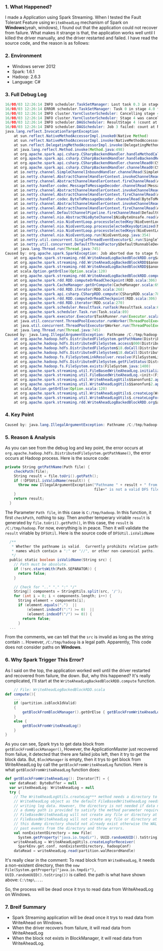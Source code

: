 ### 1. What Happened?
I made a Application using Spark Streaming. When I tested the Fault Tolerant Feature using ```WriteAheadLog``` mechanism of Spark on **Windows**(yeah, windows), I found out that the application could not recover from failure. What makes it strange is that, the application works well until I killed the driver manually, and the driver restarted and failed. I have read the source code, and the reason is as follows:

### 2. Environment
* Windows server 2012
* Spark: 1.6.1
* Hadoop: 2.6.3
* Language: C#

### 3. Full Debug Log
```java
16/08/03 12:26:14 INFO scheduler.TaskSetManager: Lost task 0.3 in stage 4.0 (TID 85) on executor cnazdev04.fareast.corp.microsoft.com: org.apache.spark.SparkException (Could not read data from write ahead log record FileBasedWriteAheadLogSegment(hdfs://CNAZDEV02:19000/checkpoint/receivedData/0/log-1470197944406-1470198004406,189,59)) [duplicate 3]
16/08/03 12:26:14 ERROR scheduler.TaskSetManager: Task 0 in stage 4.0 failed 4 times; aborting job
16/08/03 12:26:14 INFO cluster.YarnClusterScheduler: Cancelling stage 4
16/08/03 12:26:14 INFO cluster.YarnClusterScheduler: Stage 4 was cancelled
16/08/03 12:26:14 INFO scheduler.DAGScheduler: ResultStage 4 (count at NativeMethodAccessorImpl.java:-2) failed in 5.624 s
16/08/03 12:26:14 INFO scheduler.DAGScheduler: Job 3 failed: count at NativeMethodAccessorImpl.java:-2, took 5.691028 s
java.lang.reflect.InvocationTargetException
	at sun.reflect.NativeMethodAccessorImpl.invoke0(Native Method)
	at sun.reflect.NativeMethodAccessorImpl.invoke(NativeMethodAccessorImpl.java:62)
	at sun.reflect.DelegatingMethodAccessorImpl.invoke(DelegatingMethodAccessorImpl.java:43)
	at java.lang.reflect.Method.invoke(Method.java:498)
	at org.apache.spark.api.csharp.CSharpBackendHandler.handleMethodCall(CSharpBackendHandler.scala:156)
	at org.apache.spark.api.csharp.CSharpBackendHandler.handleBackendRequest(CSharpBackendHandler.scala:103)
	at org.apache.spark.api.csharp.CSharpBackendHandler.channelRead0(CSharpBackendHandler.scala:30)
	at org.apache.spark.api.csharp.CSharpBackendHandler.channelRead0(CSharpBackendHandler.scala:27)
	at io.netty.channel.SimpleChannelInboundHandler.channelRead(SimpleChannelInboundHandler.java:105)
	at io.netty.channel.AbstractChannelHandlerContext.invokeChannelRead(AbstractChannelHandlerContext.java:308)
	at io.netty.channel.AbstractChannelHandlerContext.fireChannelRead(AbstractChannelHandlerContext.java:294)
	at io.netty.handler.codec.MessageToMessageDecoder.channelRead(MessageToMessageDecoder.java:103)
	at io.netty.channel.AbstractChannelHandlerContext.invokeChannelRead(AbstractChannelHandlerContext.java:308)
	at io.netty.channel.AbstractChannelHandlerContext.fireChannelRead(AbstractChannelHandlerContext.java:294)
	at io.netty.handler.codec.ByteToMessageDecoder.channelRead(ByteToMessageDecoder.java:244)
	at io.netty.channel.AbstractChannelHandlerContext.invokeChannelRead(AbstractChannelHandlerContext.java:308)
	at io.netty.channel.AbstractChannelHandlerContext.fireChannelRead(AbstractChannelHandlerContext.java:294)
	at io.netty.channel.DefaultChannelPipeline.fireChannelRead(DefaultChannelPipeline.java:846)
	at io.netty.channel.nio.AbstractNioByteChannel$NioByteUnsafe.read(AbstractNioByteChannel.java:131)
	at io.netty.channel.nio.NioEventLoop.processSelectedKey(NioEventLoop.java:511)
	at io.netty.channel.nio.NioEventLoop.processSelectedKeysOptimized(NioEventLoop.java:468)
	at io.netty.channel.nio.NioEventLoop.processSelectedKeys(NioEventLoop.java:382)
	at io.netty.channel.nio.NioEventLoop.run(NioEventLoop.java:354)
	at io.netty.util.concurrent.SingleThreadEventExecutor$2.run(SingleThreadEventExecutor.java:111)
	at io.netty.util.concurrent.DefaultThreadFactory$DefaultRunnableDecorator.run(DefaultThreadFactory.java:137)
	at java.lang.Thread.run(Thread.java:745)
Caused by: org.apache.spark.SparkException: Job aborted due to stage failure: Task 0 in stage 4.0 failed 4 times, most recent failure: Lost task 0.3 in stage 4.0 (TID 85, cnazdev04.fareast.corp.microsoft.com): org.apache.spark.SparkException: Could not read data from write ahead log record FileBasedWriteAheadLogSegment(hdfs://CNAZDEV02:19000/checkpoint/receivedData/0/log-1470197944406-1470198004406,189,59)
	at org.apache.spark.streaming.rdd.WriteAheadLogBackedBlockRDD.org$apache$spark$streaming$rdd$WriteAheadLogBackedBlockRDD$$getBlockFromWriteAheadLog$1(WriteAheadLogBackedBlockRDD.scala:143)
	at org.apache.spark.streaming.rdd.WriteAheadLogBackedBlockRDD$$anonfun$compute$1.apply(WriteAheadLogBackedBlockRDD.scala:167)
	at org.apache.spark.streaming.rdd.WriteAheadLogBackedBlockRDD$$anonfun$compute$1.apply(WriteAheadLogBackedBlockRDD.scala:167)
	at scala.Option.getOrElse(Option.scala:120)
	at org.apache.spark.streaming.rdd.WriteAheadLogBackedBlockRDD.compute(WriteAheadLogBackedBlockRDD.scala:167)
	at org.apache.spark.rdd.RDD.computeOrReadCheckpoint(RDD.scala:306)
	at org.apache.spark.CacheManager.getOrCompute(CacheManager.scala:69)
	at org.apache.spark.rdd.RDD.iterator(RDD.scala:268)
	at org.apache.spark.api.csharp.CSharpRDD.compute(CSharpRDD.scala:78)
	at org.apache.spark.rdd.RDD.computeOrReadCheckpoint(RDD.scala:306)
	at org.apache.spark.rdd.RDD.iterator(RDD.scala:270)
	at org.apache.spark.scheduler.ResultTask.runTask(ResultTask.scala:66)
	at org.apache.spark.scheduler.Task.run(Task.scala:89)
	at org.apache.spark.executor.Executor$TaskRunner.run(Executor.scala:214)
	at java.util.concurrent.ThreadPoolExecutor.runWorker(ThreadPoolExecutor.java:1142)
	at java.util.concurrent.ThreadPoolExecutor$Worker.run(ThreadPoolExecutor.java:617)
	at java.lang.Thread.run(Thread.java:745)
Caused by: java.lang.IllegalArgumentException: Pathname /C:/tmp/hadoop-t-zixzha/nm-local-dir/usercache/t-zixzha/appcache/application_1470197319438_0002/container_1470197319438_0002_02_000002/tmp/02ee4ba1-15c6-4950-bcd9-9038d0d9e7ed from C:/tmp/hadoop-t-zixzha/nm-local-dir/usercache/t-zixzha/appcache/application_1470197319438_0002/container_1470197319438_0002_02_000002/tmp/02ee4ba1-15c6-4950-bcd9-9038d0d9e7ed is not a valid DFS filename.
	at org.apache.hadoop.hdfs.DistributedFileSystem.getPathName(DistributedFileSystem.java:196)
	at org.apache.hadoop.hdfs.DistributedFileSystem.access$000(DistributedFileSystem.java:105)
	at org.apache.hadoop.hdfs.DistributedFileSystem$18.doCall(DistributedFileSystem.java:1118)
	at org.apache.hadoop.hdfs.DistributedFileSystem$18.doCall(DistributedFileSystem.java:1114)
	at org.apache.hadoop.fs.FileSystemLinkResolver.resolve(FileSystemLinkResolver.java:81)
	at org.apache.hadoop.hdfs.DistributedFileSystem.getFileStatus(DistributedFileSystem.java:1114)
	at org.apache.hadoop.fs.FileSystem.exists(FileSystem.java:1400)
	at org.apache.spark.streaming.util.FileBasedWriteAheadLog.initializeOrRecover(FileBasedWriteAheadLog.scala:227)
	at org.apache.spark.streaming.util.FileBasedWriteAheadLog.<init>(FileBasedWriteAheadLog.scala:72)
	at org.apache.spark.streaming.util.WriteAheadLogUtils$$anonfun$2.apply(WriteAheadLogUtils.scala:141)
	at org.apache.spark.streaming.util.WriteAheadLogUtils$$anonfun$2.apply(WriteAheadLogUtils.scala:141)
	at scala.Option.getOrElse(Option.scala:120)
	at org.apache.spark.streaming.util.WriteAheadLogUtils$.createLog(WriteAheadLogUtils.scala:140)
	at org.apache.spark.streaming.util.WriteAheadLogUtils$.createLogForReceiver(WriteAheadLogUtils.scala:110)
	at org.apache.spark.streaming.rdd.WriteAheadLogBackedBlockRDD.org$apache$spark$streaming$rdd$WriteAheadLogBackedBlockRDD$$getBlockFromWriteAheadLog$1(WriteAheadLogBackedBlockRDD.scala:138)
```

### 4. Key Point

```java
Caused by: java.lang.IllegalArgumentException: Pathname /C:/tmp/hadoop-t-zixzha/nm-local-dir/usercache/t-zixzha/appcache/application_1470197319438_0002/container_1470197319438_0002_02_000002/tmp/02ee4ba1-15c6-4950-bcd9-9038d0d9e7ed from C:/tmp/hadoop-t-zixzha/nm-local-dir/usercache/t-zixzha/appcache/application_1470197319438_0002/container_1470197319438_0002_02_000002/tmp/02ee4ba1-15c6-4950-bcd9-9038d0d9e7ed is not a valid DFS filename.
```

### 5. Reason & Analysis
As you can see from the debug log and key point, the error occurs at ```org.apache.hadoop.hdfs.DistributedFileSystem.getPathName()```, the error occurs at Hadoop process. Here is the source code:

```scala
private String getPathName(Path file) {
    checkPath(file);
    String result = file.toUri().getPath();
    if (!DFSUtil.isValidName(result)) {
      throw new IllegalArgumentException("Pathname " + result + " from " +
                                         file+" is not a valid DFS filename.");
    }
    return result;
  }
```

The Parameter ```Path file```, in this case is ```C:/tmp/hadoop```. In this function, it first ```checkPath```, nothing to say. Then another temperary viriable ```result``` is generated by ```file.toUri().getPath()```, in this case, the ```result``` is ```/C:/tmp/hadoop```. For now, everything is in peace. Then it will validate the ```result``` viriable by ```DFSUtil```. Here is the source code of ```DFSUtil.isValidName```

```scala
  /**
   * Whether the pathname is valid.  Currently prohibits relative paths, 
   * names which contain a ":" or "//", or other non-canonical paths.
   */
  public static boolean isValidName(String src) {
    // Path must be absolute.
    if (!src.startsWith(Path.SEPARATOR)) {
      return false;
    }
      
    // Check for ".." "." ":" "/"
    String[] components = StringUtils.split(src, '/');
    for (int i = 0; i < components.length; i++) {
      String element = components[i];
      if (element.equals(".")  ||
          (element.indexOf(":") >= 0)  ||
          (element.indexOf("/") >= 0)) {
        return false;
      }
  ...
```

From the comments, we can tell that the ```src``` is invalid as long as the string contain ```:```. However, ```/C:/tmp/hadoop``` is a legal path. Apparently, This code does not consider paths on **Windows**.

### 6. Why Spark Trigger This Error?
As I said on the top, the application worked well until the driver restarted and recovered from failure, the down. But, why this happened?
It's really complicated, I'll start at the ```WriteAheadLogBackedBlockRDD.compute``` function.

```scala
    // File: WriteAheadLogBackedBlockRDD.scala
def compute(){
    ...
    if (partition.isBlockIdValid) 
    {
        getBlockFromBlockManager().getOrElse { getBlockFromWriteAheadLog() } // Here is the entry.
    }
    else {
        getBlockFromWriteAheadLog()
    }
}
```

As you can see, Spark trys to get data block from ```getBlockFromBlockManager()```, However, the ApplicationMaster just recovered from failue, it detected that there are failed jobs left, then it try to get the block data. But, ```BlockManager``` is empty, then it trys to get block from WriteAheadLog by call the ```getBlockFromWriteAheadLog``` function. Here is what ```getBlockFromWriteAheadLog``` function does:

```scala
def getBlockFromWriteAheadLog(): Iterator[T] = {
  var dataRead: ByteBuffer = null
  var writeAheadLog: WriteAheadLog = null
  try {
    // The WriteAheadLogUtils.createLog*** method needs a directory to create a
    // WriteAheadLog object as the default FileBasedWriteAheadLog needs a directory for
    // writing log data. However, the directory is not needed if data needs to be read, hence
    // a dummy path is provided to satisfy the method parameter requirements.
    // FileBasedWriteAheadLog will not create any file or directory at that path.
    // FileBasedWriteAheadLog will not create any file or directory at that path. Also,
    // this dummy directory should not already exist otherwise the WAL will try to recover
    // past events from the directory and throw errors.
    val nonExistentDirectory = new File(
      System.getProperty("java.io.tmpdir"), UUID.randomUUID().toString).getAbsolutePath
    writeAheadLog = WriteAheadLogUtils.createLogForReceiver(
      SparkEnv.get.conf, nonExistentDirectory, hadoopConf)
    dataRead = writeAheadLog.read(partition.walRecordHandle)
```

It's really clear in the comment: To read block from ```WriteAheadLog```, it needs a non-existent directory, then the ```new File(System.getProperty("java.io.tmpdir"), UUID.randomUUID().toString())``` is called. the path is what have shown above: ```C:\tmp\...```. 

So, the process will be dead once it trys to read data from WriteAheadLog on Windows.

### 7. Breif Summary
* Spark Streaming application will be dead once it trys to read data from WriteAhead on Windows.
* When the driver recovers from failure, it will read data from WriteAheadLog
* When the block not exists in BlockManager, it will read data from WriteAheadLog.
